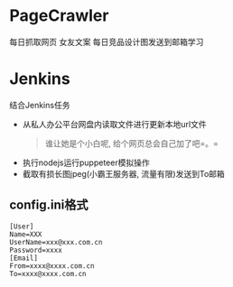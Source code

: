 # PageCrawler
每日抓取网页
女友文案 每日竞品设计图发送到邮箱学习

# Jenkins
结合Jenkins任务      
* 从私人办公平台网盘内读取文件进行更新本地url文件
    > 谁让她是个小白呢, 给个网页总会自己加了吧=。=     
* 执行nodejs运行puppeteer模拟操作
* 截取有损长图jpeg(小霸王服务器, 流量有限)发送到To邮箱

## config.ini格式
```
[User]
Name=XXX
UserName=xxx@xxx.com.cn
Password=xxxx
[Email]
From=xxxx@xxxx.com.cn
To=xxxx@xxxx.com.cn
```